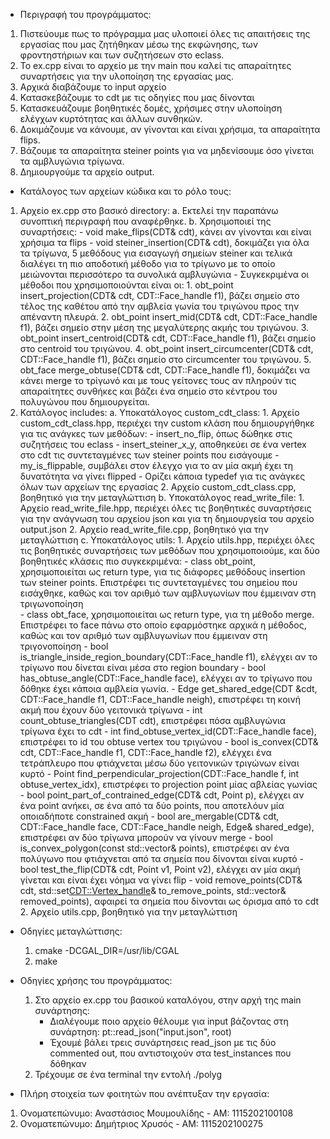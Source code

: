 - Περιγραφή του προγράμματος:

1) Πιστεύουμε πως το πρόγραμμα μας υλοποιεί όλες τις απαιτήσεις της εργασίας που μας ζητήθηκαν μέσω της εκφώνησης, των φροντηστήριων και των συζητήσεων στο eclass.
2) Το ex.cpp είναι το αρχείο με την main που καλεί τις απαραίτητες συναρτήσεις για την υλοποίηση της εργασίας μας.
3) Αρχικά διαβάζουμε το input αρχείο
4) Κατασκεβάζουμε το cdt με τις οδηγίες που μας δίνονται
5) Κατασκευάζουμε βοηθητικές δομές, χρήσιμες στην υλοποίηση ελέγχων κυρτότητας και άλλων συνθηκών.
6) Δοκιμάζουμε να κάνουμε, αν γίνονται και είναι χρήσιμα, τα απαραίτητα flips.
7) Βάζουμε τα απαραίτητα steiner points για να μηδενίσουμε όσο γίνεται τα αμβλυγώνια τρίγωνα.
8) Δημιουργούμε τα αρχείο output.

- Κατάλογος των αρχείων κώδικα και το ρόλο τους:
1) Αρχείο ex.cpp στο βασικό directory:
    a. Εκτελεί την παραπάνω συνοπτική περιγραφή που αναφέρθηκε.
    b. Χρησιμοποιεί της συναρτήσεις:
        - void make_flips(CDT& cdt), κάνει αν γίνονται και είναι χρήσιμα τα flips
        - void steiner_insertion(CDT& cdt), δοκιμάζει για όλα τα τρίγωνα, 5 μεθόδους για εισαγωγή σημείων steiner και τελικά διαλέγει τη πιο αποδοτική μέθοδο για το τρίγωνο με το οποίο μειώνονται περισσότερο τα συνολικά αμβλυγώνια
        - Συγκεκριμένα οι μέθοδοι που χρησιμοποιούνται είναι οι:
            1. obt_point insert_projection(CDT& cdt, CDT::Face_handle f1), βάζει σημείο στο τέλος της καθέτου από την αμβλεία γωνία του τριγώνου προς την απέναντη πλευρά.
            2. obt_point insert_mid(CDT& cdt, CDT::Face_handle f1), βάζει σημείο στην μέση της μεγαλύτερης ακμής του τριγώνου.
            3. obt_point insert_centroid(CDT& cdt, CDT::Face_handle f1), βάζει σημείο στο centroid του τριγώνου.
            4. obt_point insert_circumcenter(CDT& cdt, CDT::Face_handle f1), βάζει σημείο στο circumcenter του τριγώνου.
            5. obt_face merge_obtuse(CDT& cdt, CDT::Face_handle f1), δοκιμάζει να κάνει merge το τρίγωνό και με τους γείτονες τους αν πληρούν τις απαραίτητες συνθήκες και βάζει ένα σημείο στο κέντρου του πολυγώνου που δημιουργείται.
2) Κατάλογος includes:
    a. Υποκατάλογος custom_cdt_class:
        1. Αρχείο custom_cdt_class.hpp, περιέχει την custom κλάση που δημιουργήθηκε για τις ανάγκες των μεθόδων:
            - insert_no_flip, όπως δώθηκε στις συζητήσεις του eclass
            - insert_steiner_x_y, αποθηκεύει σε ένα vertex στο cdt τις συντεταγμένες των steiner points που εισάγουμε
            - my_is_flippable, συμβάλει στον έλεγχο για το αν μία ακμή έχει τη δυνατότητα να γίνει flipped
            - Ορίζει κάποια typedef για τις ανάγκες όλων των αρχείων της εργασίας
        2. Αρχείο custom_cdt_class.cpp, βοηθητικό για την μεταγλώττιση
    b. Υποκατάλογος read_write_file:
        1. Αρχείο read_write_file.hpp, περιέχει όλες τις βοηθητικές συναρτήσεις για την ανάγνωση του αρχείου json και για τη δημιουργεία του αρχείο output.json
        2. Αρχείο read_write_file.cpp, βοηθητικό για την μεταγλώττιση
    c. Υποκατάλογος utils:
        1. Αρχείο utils.hpp, περιέχει όλες τις βοηθητικές συναρτήσεις των μεθόδων που χρησιμοποιούμε, και δύο βοηθητικές κλάσεις πιο συγκεκριμένα:
            - class obt_point, χρησιμοποιείται ως return type, για τις διάφορες μεθόδους insertion των steiner points. Επιστρέφει τις συντεταγμένες του σημείου που εισάχθηκε, καθώς και τον αριθμό των αμβλυγωνίων που έμμειναν στη τριγωνοποίηση   
            - class obt_face, χρησιμοποιείται ως return type, για τη μέθοδο merge. Επιστρέφει το face πάνω στο οποίο εφαρμόστηκε αρχικά η μέθοδος, καθώς και τον αριθμό των αμβλυγωνίων που έμμειναν στη τριγονοποίηση
            - bool is_triangle_inside_region_boundary(CDT::Face_handle f1), ελέγχει αν το τρίγωνο που δίνεται είναι μέσα στο region boundary
            - bool has_obtuse_angle(CDT::Face_handle face), ελέγχει αν το τρίγωνο που δόθηκε έχει κάποια αμβλεία γωνία.
            - Edge get_shared_edge(CDT &cdt, CDT::Face_handle f1, CDT::Face_handle neigh), επιστρέφει τη κοινή ακμή που έχουν δύο γειτονικά τρίγωνα
            - int count_obtuse_triangles(CDT cdt), επιστρέφει πόσα αμβλυγώνια τρίγωνα έχει το cdt
            - int find_obtuse_vertex_id(CDT::Face_handle face), επιστρέφει το id του obtuse vertex του τριγώνου
            - bool is_convex(CDT& cdt, CDT::Face_handle f1, CDT::Face_handle f2), ελέγχει ένα τετράπλευρο που φτιάχνεται μέσω δύο γειτονικών τριγώνων είναι κυρτό
            - Point find_perpendicular_projection(CDT::Face_handle f, int obtuse_vertex_idx), επιστρέφει το projection point μίας αβλείας γωνίας
            - bool point_part_of_contrained_edge(CDT& cdt, Point p), ελέγχει αν ένα point ανήκει, σε ένα από τα δύο points, που αποτελόυν μία οποιαδήποτε constrained ακμή
            - bool are_mergable(CDT& cdt, CDT::Face_handle face, CDT::Face_handle neigh, Edge& shared_edge), επιστρέφει αν δύο τρίγωνα μπορούν να γίνουν merge
            - bool is_convex_polygon(const std::vector<Point>& points), επιστρέφει αν ένα πολύγωνο που φτιάχνεται από τα σημεία που δίνονται είναι κυρτό
            - bool test_the_flip(CDT& cdt, Point v1, Point v2), ελέγχει αν μία ακμή γίνεται και είναι έχει νόημα να γίνει flip
            - void remove_points(CDT& cdt, std::set<CDT::Vertex_handle>& to_remove_points, std::vector<Point>& removed_points), αφαιρεί τα σημεία που δίνονται ως όρισμα από το cdt
        2. Αρχείο utils.cpp, βοηθητικό για την μεταγλώττιση

- Οδηγίες μεταγλώττισης:
    1) cmake -DCGAL_DIR=/usr/lib/CGAL
    2) make
- Οδηγίες χρήσης του προγράμματος:
    1) Στο αρχείο ex.cpp του βασικού καταλόγου, στην αρχή της main συνάρτησης:
        - Διαλέγουμε ποιο αρχείο θέλουμε για input βάζοντας στη συνάρτηση: pt::read_json("input.json", root)
        - Έχουμέ βάλει τρεις συνάρτησεις read_json με τις δύο commented out, που αντιστοιχούν στα test_instances που δόθηκαν
    2) Τρέχουμε σε ένα terminal την εντολή ./polyg

- Πλήρη στοιχεία των φοιτητών που ανέπτυξαν την εργασία:
1) Ονοματεπώνυμο: Αναστάσιος Μουμουλίδης - ΑΜ: 1115202100108
2) Ονοματεπώνυμο: Δημήτριος Χρυσός - ΑΜ: 1115202100275
    





